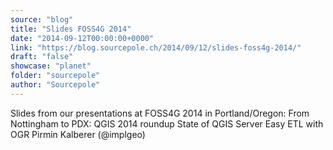 ```yaml
---
source: "blog"
title: "Slides FOSS4G 2014"
date: "2014-09-12T00:00:00+0000"
link: "https://blog.sourcepole.ch/2014/09/12/slides-foss4g-2014/"
draft: "false"
showcase: "planet"
folder: "sourcepole"
author: "Sourcepole"
---
```


Slides from our presentations at FOSS4G 2014 in Portland/Oregon:
From Nottingham to PDX: QGIS 2014 roundup State of QGIS Server Easy ETL with OGR Pirmin Kalberer (@implgeo)
